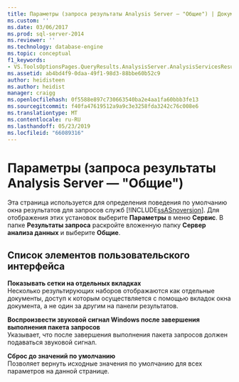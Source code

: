 ```yaml
---
title: Параметры (запроса результаты Analysis Server — "Общие") | Документация Майкрософт
ms.custom: ''
ms.date: 03/06/2017
ms.prod: sql-server-2014
ms.reviewer: ''
ms.technology: database-engine
ms.topic: conceptual
f1_keywords:
- VS.ToolsOptionsPages.QueryResults.AnalysisServer.AnalysisServicesResulstsGeneral
ms.assetid: ab4bd4f9-0daa-49f1-98d3-88bbe60b52c9
author: heidisteen
ms.author: heidist
manager: craigg
ms.openlocfilehash: 0f5588e897c730663540ba2e4aa1fa60bbb3fe13
ms.sourcegitcommit: f40fa47619512a9a9c3e3258fda3242c76c008e6
ms.translationtype: MT
ms.contentlocale: ru-RU
ms.lasthandoff: 05/23/2019
ms.locfileid: "66089316"
---
```

# <a name="options-query-results-analysis-server-general-page"></a>Параметры (запроса результаты Analysis Server — "Общие")
  Эта страница используется для определения поведения по умолчанию окна результатов для запросов служб [!INCLUDE[ssASnoversion](../includes/ssasnoversion-md.md)]. Для отображения этих установок выберите **Параметры** в меню **Сервис**. В папке **Результаты запроса** раскройте вложенную папку **Сервер анализа данных** и выберите **Общие**.  
  
## <a name="uielement-list"></a>Список элементов пользовательского интерфейса  
 **Показывать сетки на отдельных вкладках**  
 Несколько результирующих наборов отображаются как отдельные документы, доступ к которым осуществляется с помощью вкладок окна документа, а не один за другим на панели результатов.  
  
 **Воспроизвести звуковой сигнал Windows после завершения выполнения пакета запросов**  
 Указывает, что после завершения выполнения пакета запросов должен подаваться звуковой сигнал.  
  
 **Сброс до значений по умолчанию**  
 Позволяет вернуть исходные значения по умолчанию для всех параметров на данной странице.  
  
  
